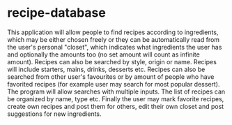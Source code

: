 # recipe-database

This application will allow people to find recipes according to ingredients, which may be either chosen freely or they can be automatically read from the user's personal "closet", which indicates what ingredients the user has and optionally the amounts too (no set amount will count as infinite amount). Recipes can also be searched by style, origin or name. Recipes will include starters, mains, drinks, desserts etc. Recipes can also be searched from other user's favourites or by amount of people who have favorited recipes (for example user may search for most popular dessert). The program will allow searches with multiple inputs. The list of recipes can be organized by name, type etc. Finally the user may mark favorite recipes, create own recipes and post them for others, edit their own closet and post suggestions for new ingredients.

